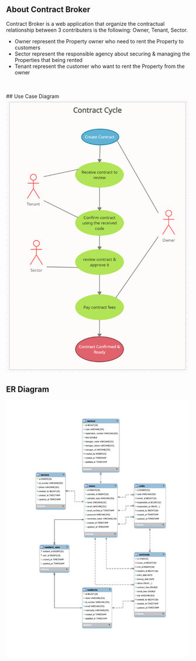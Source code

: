 
## About Contract Broker

Contract Broker is a web application that organize the contractual relationship between 3 contributers is the following: Owner, Tenant, Sector.
- Owner represent the Property owner who need to rent the Property to customers
- Sector represent the responsible agency about securing & managing the Properties that being rented
- Tenant represent the customer who want to rent the Property from the owner

<br>
<br>
## Use Case Diagram

<img width="500" src="https://raw.githubusercontent.com/Eng-AIssa/contracts-broker/main/public/use%20case%20diagram.png">


## ER Diagram

<img width="500" src="https://raw.githubusercontent.com/Eng-AIssa/contracts-broker/658133dcd69c264715031c7cd37ffcb572e1dad2/public/ER%20Diagram.svg">
